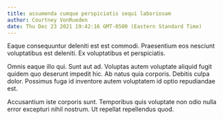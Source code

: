```yaml
---
title: assumenda cumque perspiciatis sequi laboriosam
author: Courtney VonRueden
date: Thu Dec 23 2021 19:42:16 GMT-0500 (Eastern Standard Time)
---
```

Eaque consequuntur deleniti est est commodi. Praesentium eos nesciunt voluptatibus est deleniti. Ex voluptatibus et perspiciatis.

 Omnis eaque illo qui. Sunt aut ad. Voluptas autem voluptate aliquid fugit quidem quo deserunt impedit hic. Ab natus quia corporis. Debitis culpa dolor. Possimus fuga id inventore autem voluptatem id optio repudiandae est.

 Accusantium iste corporis sunt. Temporibus quis voluptate non odio nulla error excepturi nihil nostrum. Ut repellat repellendus quod.
